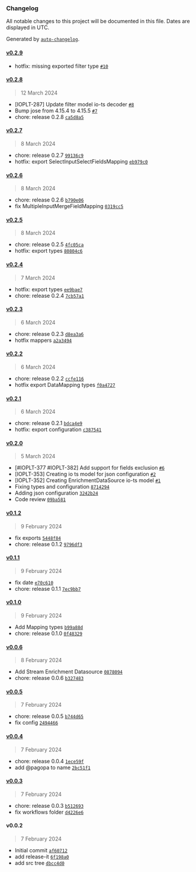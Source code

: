 ### Changelog

All notable changes to this project will be documented in this file. Dates are displayed in UTC.

Generated by [`auto-changelog`](https://github.com/CookPete/auto-changelog).

#### [v0.2.9](https://github.com/pagopa/data-indexer-commons/compare/v0.2.8...v0.2.9)

- hotfix: missing exported filter type [`#10`](https://github.com/pagopa/data-indexer-commons/pull/10)

#### [v0.2.8](https://github.com/pagopa/data-indexer-commons/compare/v0.2.7...v0.2.8)

> 12 March 2024

- [IOPLT-287] Update filter model io-ts decoder [`#8`](https://github.com/pagopa/data-indexer-commons/pull/8)
- Bump jose from 4.15.4 to 4.15.5 [`#7`](https://github.com/pagopa/data-indexer-commons/pull/7)
- chore: release 0.2.8 [`ca5d8a5`](https://github.com/pagopa/data-indexer-commons/commit/ca5d8a5391a8b6b7c4646d7f1745c9a1f3c7b3ab)

#### [v0.2.7](https://github.com/pagopa/data-indexer-commons/compare/v0.2.6...v0.2.7)

> 8 March 2024

- chore: release 0.2.7 [`99136c9`](https://github.com/pagopa/data-indexer-commons/commit/99136c9d69b123af743e394d9ce90848fd753b14)
- hotfix: export SelectInputSelectFieldsMapping [`eb979c0`](https://github.com/pagopa/data-indexer-commons/commit/eb979c032396d41bf0bc815f70e8a6df3caa910c)

#### [v0.2.6](https://github.com/pagopa/data-indexer-commons/compare/v0.2.5...v0.2.6)

> 8 March 2024

- chore: release 0.2.6 [`b790e06`](https://github.com/pagopa/data-indexer-commons/commit/b790e0609505bc783d72375490f50293b8261577)
- fix MultipleInputMergeFieldMapping [`0319cc5`](https://github.com/pagopa/data-indexer-commons/commit/0319cc5e0f06f69549da4055cdcf414680745268)

#### [v0.2.5](https://github.com/pagopa/data-indexer-commons/compare/v0.2.4...v0.2.5)

> 8 March 2024

- chore: release 0.2.5 [`4fc05ca`](https://github.com/pagopa/data-indexer-commons/commit/4fc05ca2fe2a9944bf9db8348c5b46e0f5e9a7a6)
- hotfix: export types [`80804c6`](https://github.com/pagopa/data-indexer-commons/commit/80804c6aacf063df2ad3a68706f2ee990563c2d8)

#### [v0.2.4](https://github.com/pagopa/data-indexer-commons/compare/v0.2.3...v0.2.4)

> 7 March 2024

- hotfix: export types [`ee9bae7`](https://github.com/pagopa/data-indexer-commons/commit/ee9bae79ec530f9bd520d5f63617eb1734c8e8a6)
- chore: release 0.2.4 [`7cb57a1`](https://github.com/pagopa/data-indexer-commons/commit/7cb57a1ec73d0f6383f8301c7515307461882662)

#### [v0.2.3](https://github.com/pagopa/data-indexer-commons/compare/v0.2.2...v0.2.3)

> 6 March 2024

- chore: release 0.2.3 [`d8ea3a6`](https://github.com/pagopa/data-indexer-commons/commit/d8ea3a69858ef6d9c0ce5992a03f969fefc31513)
- hotfix mappers [`a2a3494`](https://github.com/pagopa/data-indexer-commons/commit/a2a34944a4edb5a051f22b82f3f8ec2121242afd)

#### [v0.2.2](https://github.com/pagopa/data-indexer-commons/compare/v0.2.1...v0.2.2)

> 6 March 2024

- chore: release 0.2.2 [`ccfe116`](https://github.com/pagopa/data-indexer-commons/commit/ccfe116b249b67f11263fe9e4f9d9e27196b64fd)
- hotfix export DataMapping types [`f0a4727`](https://github.com/pagopa/data-indexer-commons/commit/f0a4727f13130ae744f52bd8c93dc4da17403e76)

#### [v0.2.1](https://github.com/pagopa/data-indexer-commons/compare/v0.2.0...v0.2.1)

> 6 March 2024

- chore: release 0.2.1 [`bdca4e9`](https://github.com/pagopa/data-indexer-commons/commit/bdca4e97467a361330eb0e73328dce684e43d0df)
- hotfix: export configuration [`c387541`](https://github.com/pagopa/data-indexer-commons/commit/c387541a336d98c60efe024ad2b7af8fd3681412)

#### [v0.2.0](https://github.com/pagopa/data-indexer-commons/compare/v0.1.2...v0.2.0)

> 5 March 2024

- [#IOPLT-377 #IOPLT-382] Add support for fields exclusion [`#6`](https://github.com/pagopa/data-indexer-commons/pull/6)
- [IOPLT-353] Creating io ts model for json configuration [`#2`](https://github.com/pagopa/data-indexer-commons/pull/2)
- [IOPLT-352] Creating EnrichmentDataSource io-ts model [`#1`](https://github.com/pagopa/data-indexer-commons/pull/1)
- Fixing types and configuration [`8714294`](https://github.com/pagopa/data-indexer-commons/commit/8714294bdf9312f6331af5ce4e40500092cb9280)
- Adding json configuration [`3242b24`](https://github.com/pagopa/data-indexer-commons/commit/3242b2485bfd83b5917a88562c727c744904907f)
- Code review [`09ba581`](https://github.com/pagopa/data-indexer-commons/commit/09ba581a12e5aef8db5eae92717c6e5b4c8cab58)

#### [v0.1.2](https://github.com/pagopa/data-indexer-commons/compare/v0.1.1...v0.1.2)

> 9 February 2024

- fix exports [`5448f84`](https://github.com/pagopa/data-indexer-commons/commit/5448f84561b81c1b7916c3419ddc907a3a0c31d5)
- chore: release 0.1.2 [`9796df3`](https://github.com/pagopa/data-indexer-commons/commit/9796df3252ece17378a01d6a06f2f1ebdca73669)

#### [v0.1.1](https://github.com/pagopa/data-indexer-commons/compare/v0.1.0...v0.1.1)

> 9 February 2024

- fix date [`e70c610`](https://github.com/pagopa/data-indexer-commons/commit/e70c610c305b7ccef41072005d3c0b3c3ea4c0f2)
- chore: release 0.1.1 [`7ec9bb7`](https://github.com/pagopa/data-indexer-commons/commit/7ec9bb7501f9e802ba9284b4cd1b92536ebb7c73)

#### [v0.1.0](https://github.com/pagopa/data-indexer-commons/compare/v0.0.6...v0.1.0)

> 9 February 2024

- Add Mapping types [`b99a88d`](https://github.com/pagopa/data-indexer-commons/commit/b99a88d0f2eab5ecb0ee740e7a20e9c0686bbcfe)
- chore: release 0.1.0 [`0f48329`](https://github.com/pagopa/data-indexer-commons/commit/0f48329359ee2376722801b73ce87732391d5bb5)

#### [v0.0.6](https://github.com/pagopa/data-indexer-commons/compare/v0.0.5...v0.0.6)

> 8 February 2024

- Add Stream Enrichment Datasource [`0878094`](https://github.com/pagopa/data-indexer-commons/commit/0878094e1299c544ce5be43b9cee7f4850f6b93d)
- chore: release 0.0.6 [`b327483`](https://github.com/pagopa/data-indexer-commons/commit/b3274832d35c8d174de0dbc5d05e24600b7b51f7)

#### [v0.0.5](https://github.com/pagopa/data-indexer-commons/compare/v0.0.4...v0.0.5)

> 7 February 2024

- chore: release 0.0.5 [`b744d65`](https://github.com/pagopa/data-indexer-commons/commit/b744d6552a99c733edb6ee6ab1d40b34b6059178)
- fix config [`2494466`](https://github.com/pagopa/data-indexer-commons/commit/2494466dfe9c86953bf0013dba0dcab67d6f38d9)

#### [v0.0.4](https://github.com/pagopa/data-indexer-commons/compare/v0.0.3...v0.0.4)

> 7 February 2024

- chore: release 0.0.4 [`1ece59f`](https://github.com/pagopa/data-indexer-commons/commit/1ece59fac088c696c1f9fc0ce22f10d41680a506)
- add @pagopa to name [`2bc51f1`](https://github.com/pagopa/data-indexer-commons/commit/2bc51f15970c595ed8926b9347658cebdd23516c)

#### [v0.0.3](https://github.com/pagopa/data-indexer-commons/compare/v0.0.2...v0.0.3)

> 7 February 2024

- chore: release 0.0.3 [`b512693`](https://github.com/pagopa/data-indexer-commons/commit/b51269381c9418bcc1693e368e900c17347bf2a5)
- fix workflows folder [`d4226e6`](https://github.com/pagopa/data-indexer-commons/commit/d4226e638564cf4d348a2d6bacaae94f8019ac2b)

#### v0.0.2

> 7 February 2024

- Initial commit [`af60712`](https://github.com/pagopa/data-indexer-commons/commit/af60712ee5a879abb1789e8096bf728d2e397f0f)
- add release-it [`6f198a0`](https://github.com/pagopa/data-indexer-commons/commit/6f198a075614b3a9c3b8c9cfcfd65cce028172b4)
- add src tree [`dbcc4d0`](https://github.com/pagopa/data-indexer-commons/commit/dbcc4d0354d8690104237436fe70ce8b49fedb9f)

